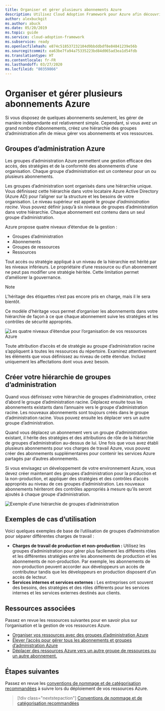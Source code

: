 ```yaml
---
title: Organiser et gérer plusieurs abonnements Azure
description: Utilisez Cloud Adoption Framework pour Azure afin découvrir comment créer une hiérarchie de groupes d’administration en vue de simplifier la gestion de vos abonnements et de vos ressources.
author: alexbuckgit
ms.author: abuck
ms.date: 05/20/2019
ms.topic: guide
ms.service: cloud-adoption-framework
ms.subservice: ready
ms.openlocfilehash: e874c518537232104d9bbddbdf8e84841239e56b
ms.sourcegitcommit: ea63be7fa94a75335223bd84d065ad3ea1d54fdb
ms.translationtype: HT
ms.contentlocale: fr-FR
ms.lasthandoff: 03/27/2020
ms.locfileid: "80359866"
---
```

# <a name="organize-and-manage-multiple-azure-subscriptions"></a>Organiser et gérer plusieurs abonnements Azure

Si vous disposez de quelques abonnements seulement, les gérer de manière indépendante est relativement simple. Cependant, si vous avez un grand nombre d’abonnements, créez une hiérarchie des groupes d’administration afin de mieux gérer vos abonnements et vos ressources.

## <a name="azure-management-groups"></a>Groupes d’administration Azure

Les groupes d’administration Azure permettent une gestion efficace des accès, des stratégies et de la conformité des abonnements d’une organisation. Chaque groupe d’administration est un conteneur pour un ou plusieurs abonnements.

Les groupes d’administration sont organisés dans une hiérarchie unique. Vous définissez cette hiérarchie dans votre locataire Azure Active Directory (Azure AD) pour l’aligner sur la structure et les besoins de votre organisation. Le niveau supérieur est appelé le *groupe d’administration racine*. Vous pouvez définir jusqu’à six niveaux de groupes d’administration dans votre hiérarchie. Chaque abonnement est contenu dans un seul groupe d’administration.

Azure propose quatre niveaux d’étendue de la gestion :

- Groupes d’administration
- Abonnements
- Groupes de ressources
- Ressources

Tout accès ou stratégie appliqué à un niveau de la hiérarchie est hérité par les niveaux inférieurs. Le propriétaire d’une ressource ou d’un abonnement ne peut pas modifier une stratégie héritée. Cette limitation permet d’améliorer la gouvernance.

> [!NOTE]
> L’héritage des étiquettes n’est pas encore pris en charge, mais il le sera bientôt.

Ce modèle d’héritage vous permet d’organiser les abonnements dans votre hiérarchie de façon à ce que chaque abonnement suive les stratégies et les contrôles de sécurité appropriés.

![Les quatre niveaux d’étendue pour l’organisation de vos ressources Azure](../../ready/azure-setup-guide/media/organize-resources/scope-levels.png)

Toute attribution d’accès et de stratégie au groupe d’administration racine s’appliquent à toutes les ressources du répertoire. Examinez attentivement les éléments que vous définissez au niveau de cette étendue. Incluez uniquement les affectations dont vous avez besoin.

## <a name="create-your-management-group-hierarchy"></a>Créer votre hiérarchie de groupes d’administration

Quand vous définissez votre hiérarchie de groupes d’administration, créez d’abord le groupe d’administration racine. Déplacez ensuite tous les abonnements existants dans l’annuaire vers le groupe d’administration racine. Les nouveaux abonnements sont toujours créés dans le groupe d’administration racine. Vous pouvez ensuite les déplacer vers un autre groupe d’administration.

Quand vous déplacez un abonnement vers un groupe d’administration existant, il hérite des stratégies et des attributions de rôle de la hiérarchie de groupes d’administration au-dessus de lui. Une fois que vous avez établi plusieurs abonnements pour vos charges de travail Azure, vous pouvez créer des abonnements supplémentaires pour contenir les services Azure partagés par d’autres abonnements.

Si vous envisagez un développement de votre environnement Azure, vous devez créer maintenant des groupes d’administration pour la production et la non-production, et appliquer des stratégies et des contrôles d’accès appropriés au niveau de ces groupes d’administration. Les nouveaux abonnements hériteront des contrôles appropriés à mesure qu’ils seront ajoutés à chaque groupe d’administration.

![Exemple d’une hiérarchie de groupes d’administration](../../_images/ready/management-group-hierarchy-v2.png)

## <a name="example-use-cases"></a>Exemples de cas d’utilisation

Voici quelques exemples de base de l’utilisation de groupes d’administration pour séparer différentes charges de travail :

- **Charges de travail de production et non-production :** Utilisez les groupes d’administration pour gérer plus facilement les différents rôles et les différentes stratégies entre les abonnements de production et les abonnements de non-production. Par exemple, les abonnements de non-production peuvent accorder aux développeurs un accès de contributeur tandis que les développeurs en production disposent d’un accès de lecteur.
- **Services internes et services externes :** Les entreprises ont souvent des besoins, des stratégies et des rôles différents pour les services internes et les services externes destinés aux clients.

## <a name="related-resources"></a>Ressources associées

Passez en revue les ressources suivantes pour en savoir plus sur l’organisation et la gestion de vos ressources Azure.

- [Organiser vos ressources avec des groupes d’administration Azure](https://docs.microsoft.com/azure/governance/management-groups)
- [Élever l’accès pour gérer tous les abonnements et groupes d’administration Azure](https://docs.microsoft.com/azure/role-based-access-control/elevate-access-global-admin)
- [Déplacer des ressources Azure vers un autre groupe de ressources ou un autre abonnement.](https://docs.microsoft.com/azure/azure-resource-manager/resource-group-move-resources)

## <a name="next-steps"></a>Étapes suivantes

Passez en revue les [conventions de nommage et de catégorisation recommandées](./naming-and-tagging.md) à suivre lors du déploiement de vos ressources Azure.

> [!div class="nextstepaction"]
> [Conventions de nommage et de catégorisation recommandées](./naming-and-tagging.md)
